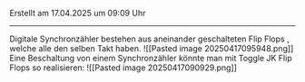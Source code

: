 Erstellt am 17.04.2025 um 09:09 Uhr

---
Digitale Synchronzähler bestehen aus aneinander geschalteten Flip Flops , welche alle den selben Takt haben.
![[Pasted image 20250417095948.png]]
Eine Beschaltung von einem Synchronzähler könnte man mit Toggle JK Flip Flops so realisieren:
![[Pasted image 20250417090929.png]]